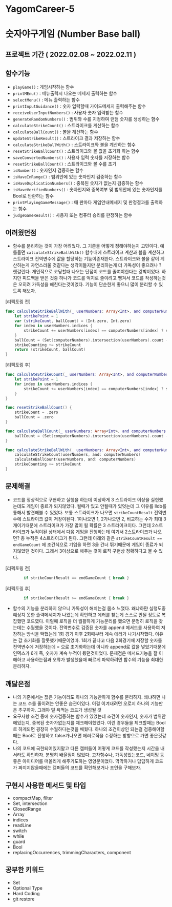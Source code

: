 # YagomCareer-5



# 숫자야구게임 (Number Base ball)

## 프로젝트 기간 ( 2022.02.08 ~ 2022.02.11 )

## 함수기능
- `playGame()` : 게임시작하는 함수
- `printMEnu()` : 메뉴출력시 나오는 메세지 출력하는 함수
- `selectMenu()` : 메뉴 출력하는 함수
- `printInputGuidance()` : 숫자 입력할때 가이드메세지 출력해주는 함수
- `receiveUserInputNumbers()` : 사용자 숫자 입력받는 함수
- `generateRandomNumbers()` : 범위와 수를 지정하여 랜덤 숫자를 생성하는 함수
- `calculateStrikeCount()` : 스트라이크를 계산하는 함수
- `calculateBallCount()` : 볼을 계산하는 함수
- `updateStrikeResult()` : 스트라이크 결과 저장하는 함수
- `calculateStrikeBallWith()` : 스트라이크와 볼을 계산하는 함수
- `resetStrikeBallCount()` : 스트라이크와 볼 값을 초기화 하는 함수
- `saveConvertedNumbers()` : 사용자 입력 숫자를 저장하는 함수
- `resetStrikeBallCount()` : 스트라이크와 볼 수를 초기
- `isNumber()` : 숫자인지 검증하는 함수
- `isHaveInRange()` : 범위안에 있는 숫자인지 검증하는 함수
- `isHaveDuplicationNumbers()` : 중복된 숫자가 없는지 검증하는 함수
- `isHaveVerifiedNumbers()` : 숫자인지와 중복여부 및 범위안에 있는 숫자인지를 Bool로 반환하는 함수
- `printPlayingGameMessage()` : 매 판마다 게임안내메세지 및 판정결과를 출력하는 함수
- `judgeGameResult()` : 사용자 또는 컴퓨터 승리를 판정하는 함수

## 어려웠던점

- 함수를 분리하는 것이 가장 어려웠다. 그 기준을 어떻게 정해야하는지 고민이다. 예를들면 `calculateStrikeBallWith()` 함수내에 스트라이크 계산과 볼을 계산하고 스트라이크 전역변수에 값을 할당하는 기능이존재한다.
  스트라이크와 볼을 같이 계산하는게 자연스러울 것같다는 생각이들지만 분리하는게 더 가독성이 좋으려나 ? 헷갈린다. 개인적으로 코딩할때 나오는 단점이 코드를 줄여야한다는 강박이있다. 하지만 피드백을 받은 것중 하나가 코드를 억지로 줄이려고 땡겨서 코드를 작성하는것은 오히려 가독성을 해친다는것이었다. 기능이 단순한게 좋으니 많이 분리할 수 있도록 해보자.

[리펙토링 전]
```Swift
func calculateStrikeBallWith(_ userNumbers: Array<Int>, and computerNumbers: Array<Int>) -> (strikeResult: Int, ballResult: Int) {
    let strikePoint = 1
    var (strikeCount, ballCount) = (Int.zero, Int.zero)
    for index in userNumbers.indices {
        strikeCount += userNumbers[index] == computerNumbers[index] ? strikePoint : .zero
    }
    ballCount = (Set(computerNumbers).intersection(userNumbers).count - strikeCount)
    strikeCounting += strikeCount
    return (strikeCount, ballCount)
}
```
[리펙토링 후]
```Swift
func calculateStrikeCount(_ userNumbers: Array<Int>, and computerNumbers: Array<Int>) {
    let strikePoint = 1
    for index in userNumbers.indices {
        strikeCount += userNumbers[index] == computerNumbers[index] ? strikePoint : .zero
    }
}

func resetStrikeBallCount() {
    strikeCount = .zero
    ballCount = .zero
}

func calculateBallCount(_ userNumbers: Array<Int>, and computerNumbers: Array<Int>) {
    ballCount = (Set(computerNumbers).intersection(userNumbers).count - strikeCount)
}

func calculateStrikeBallWith(_ userNumbers: Array<Int>, and computerNumbers: Array<Int>) {
    calculateStrikeCount(userNumbers, and: computerNumbers)
    calculateBallCount(userNumbers, and: computerNumbers)
    strikeCounting += strikeCount
}
```


## 문제해결
- 코드를 정상적으로 구현하고 실행을 하는데 이상하게 3 스트라이크 이상을 실현했는데도 게임이 종료가 되지않았다. 될때가 있고 안될때가 있엇는데 그 이유를 lldb를 통해서 발견해볼 수 있었다. 보통 스트라이크가 나오면 `strikeCountResult` 전역변수에 스트라이크 값이 저장이된다. 1이나오면 1, 2가나오면 2, 비교하는 수가 최대 3개이기때문에 스트라이크가 가장 많이 될 확률은 3 스트라이크이다. 그런데 2스트라이크가 누적이된 상태에서 다음 게임을 진행하는데 여기서 2스트라이크가 나오면? 총 누적은 4스트라이크가 된다. 그런데 아래와 같은 `strikeCountResult == endGameCount` 에 조건식으로 기입을 하면 3을 건너 뛰기때문에 게임이 종료가 되지않았던 것이다. 그래서 3이상으로 해주는 것이 로직 구현상 정확하다고 볼 수 있다.

[리펙토링 전]
```swift
        if strikeCountResult == endGameCount { break }
```
[리펙토링 후]
```swift
        if strikeCountResult >= endGameCount { break }
```


- 함수의 기능을 분리하지 않으니 가독성이 해치는걸 몸소 느꼈다. 왜냐하먄 실행도중 예상치 못한 출력메세지가 나왔는데 확인하고 에러를 찾는게 스스로 안될 정도로 복잡했떤 코드였다. 이럴때 로직을 더 월활하게 기능분리를 했으면 분명히 로직을 찾는데는 수월했을 것이다. 전역변수로 검증된 숫자를 append 메서드를 사용하여 저장하는 방식을 택했는데 1회 경기 이후 2회때부터 계속 에러가 나기시작했다. 이유는 값 초기화를 잘못했기때문이었따.
1회가 끝나고 다음 2회경기때 저장할 숫자를 전역변수에 저장하는데 = 으로 초기화하는데 아니라 append로 값을 넣었기때문에 인덱스가 6개 즉, 숫자가 계속 누적이 됬던것이었다. 문제점은 메서드기능을 잘 이해하고 사용하는점과 오류가 발생했을때 빠르게 파악하려면 함수의 기능을 최대한 분리하자.


## 깨닳은점
- 나의 기준에서는 잖은 기능이라도 하나의 기능만하게 함수를 분리하자. 왜냐하면 나는 코드 수를 줄이려는 안좋은 습관이있다. 이걸 이겨내려면 오로지 하나의 기능만은 추구하자. 그래야 덜 욕먹는 코드가 생성될 것
- 요구사항 조건 중에 숫자검증하는 함수가 있었는데 조건이 숫자인지, 숫자가 범위안에있는지, 중복된 숫자가없는지를 체크해야했었다. 이런 경우들을 체크할때는 Bool로 하게되면 굉장히 수월하다는것을 배웠다.
  하나의 조건이상인 되는걸 검증해야할때는 Bool로 진행하고 false가나오면 에러로직을 수정하는 방향으로 가면 좋은것같다.
- 나의 코드에 국한되어있지말고 다른 캠퍼들이 어떻게 코드를 작성했는지 시간을 내서라도 확인하자. 분명히 배울점이 많았다. 고차함수나, 가독성있는코드, 네이밍 등 좋은 아이디어를 떠올리게 해주기도하는 영양분이었다.
  막막하거나 답답하게 코드가 짜지지않을때에는 캠퍼들의 코드를 확인해보거나 조언을 구해보자.

## 구현시 사용한 메서드 및 타입
- compactMap, filter
- Set, intersection
- ClosedRange
- Array
- indices
- readLine
- switch
- while
- guard
- Bool
- replacingOccurrences, trimmingCharacters, component


## 공부한 키워드
- Set
- Optional Type
- Hard Coding
- git restore
